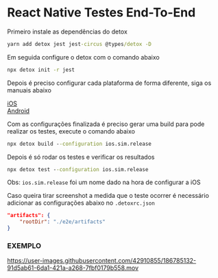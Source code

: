 # React Native Testes End-To-End

Primeiro instale as dependências do detox

```cmd
yarn add detox jest jest-circus @types/detox -D
```

Em seguida configure o detox com o comando abaixo

```cmd
npx detox init -r jest
```

Depois é preciso configurar cada plataforma de forma diferente, siga os manuais abaixo

[iOS](/ios/README.md)
<br/>
[Android](/android/README.md)

Com as configurações finalizada é preciso gerar uma build para pode realizar os testes, execute o comando abaixo

```cmd
npx detox build --configuration ios.sim.release
```

Depois é só rodar os testes e verificar os resultados

```cmd
npx detox test --configuration ios.sim.release
```

Obs: `ios.sim.release` foi um nome dado na hora de configurar a iOS

Caso queira tirar screenshot a medida que o teste ocorrer é necessário adicionar as configurações abaixo no `.detoxrc.json`

```json
"artifacts": {
	"rootDir": "./e2e/artifacts"
}
```

### EXEMPLO

https://user-images.githubusercontent.com/42910855/186785132-91d5ab61-6da1-421a-a268-7fbf0179b558.mov



